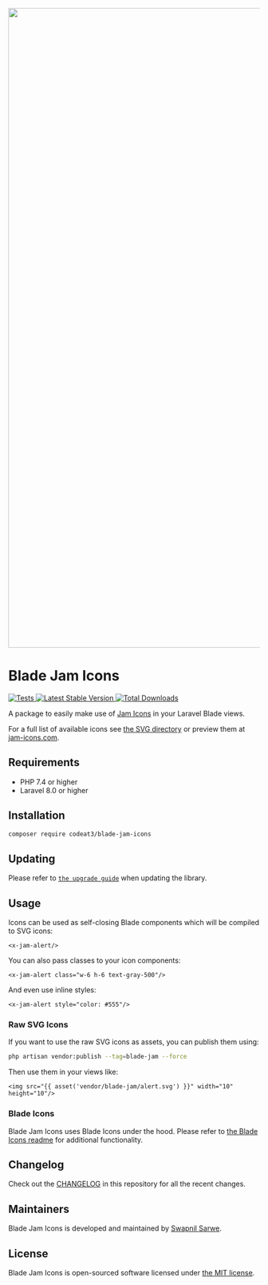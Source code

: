<p align="center">
    <img src="https://banners.beyondco.de/Blade%20Jam%20Icons.png?theme=light&packageManager=composer+require&packageName=codeat3%2Fblade-jam-icons&pattern=architect&style=style_1&description=A+package+to+use+Jam+Icons+in+your+Laravel+Blade+views&md=1&showWatermark=1&fontSize=100px&images=https%3A%2F%2Flaravel.com%2Fimg%2Flogomark.min.svg" width="1280" title="Social Card Blade Jam Icons">
</p>

# Blade Jam Icons

<a href="https://github.com/codeat3/blade-jam-icons/actions?query=workflow%3ATests">
    <img src="https://github.com/codeat3/blade-jam-icons/workflows/Tests/badge.svg" alt="Tests">
</a>
<a href="https://packagist.org/packages/codeat3/blade-jam-icons">
    <img src="https://img.shields.io/packagist/v/codeat3/blade-jam-icons" alt="Latest Stable Version">
</a>
<a href="https://packagist.org/packages/codeat3/blade-jam-icons">
    <img src="https://img.shields.io/packagist/dt/codeat3/blade-jam-icons" alt="Total Downloads">
</a>

A package to easily make use of [Jam Icons](https://github.com/michaelampr/jam) in your Laravel Blade views.

For a full list of available icons see [the SVG directory](resources/svg) or preview them at [jam-icons.com](https://jam-icons.com/).

## Requirements

- PHP 7.4 or higher
- Laravel 8.0 or higher

## Installation

```bash
composer require codeat3/blade-jam-icons
```

## Updating

Please refer to [`the upgrade guide`](UPGRADE.md) when updating the library.

## Usage

Icons can be used as self-closing Blade components which will be compiled to SVG icons:

```blade
<x-jam-alert/>
```

You can also pass classes to your icon components:

```blade
<x-jam-alert class="w-6 h-6 text-gray-500"/>
```

And even use inline styles:

```blade
<x-jam-alert style="color: #555"/>
```

### Raw SVG Icons

If you want to use the raw SVG icons as assets, you can publish them using:

```bash
php artisan vendor:publish --tag=blade-jam --force
```

Then use them in your views like:

```blade
<img src="{{ asset('vendor/blade-jam/alert.svg') }}" width="10" height="10"/>
```

### Blade Icons

Blade Jam Icons uses Blade Icons under the hood. Please refer to [the Blade Icons readme](https://github.com/blade-ui-kit/blade-icons) for additional functionality.

## Changelog

Check out the [CHANGELOG](CHANGELOG.md) in this repository for all the recent changes.

## Maintainers

Blade Jam Icons is developed and maintained by [Swapnil Sarwe](https://swapnilsarwe.com).

## License

Blade Jam Icons is open-sourced software licensed under [the MIT license](LICENSE.md).
